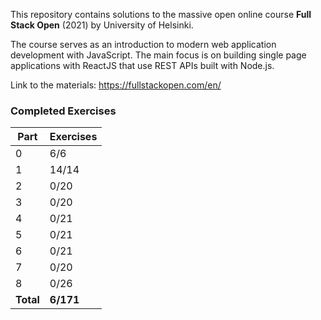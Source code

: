 This repository contains solutions to the massive open online course **Full Stack Open** (2021) by University of Helsinki.

The course serves as an introduction to modern web application development with JavaScript. The main focus is on building single page applications with ReactJS that use REST APIs built with Node.js.

Link to the materials: https://fullstackopen.com/en/

### Completed Exercises

| Part  | Exercises|
| ---   | ---     |
| 0     | 6/6     |
| 1     | 14/14   |
| 2     | 0/20   |
| 3     | 0/20   |
| 4     | 0/21   |
| 5     | 0/21   |        
| 6     | 0/21   |        
| 7     | 0/20   |        
| 8     | 0/26   |        
| __Total__ | __6/171__ |        
